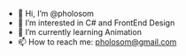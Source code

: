 - 👋 Hi, I’m @pholosom
- 👀 I’m interested in C# and FrontEnd Design
- 🌱 I’m currently learning Animation
- 📫 How to reach me: pholosom@gmail.com
<!---
pholosom/pholosom is a ✨ special ✨ repository because its `README.md` (this file) appears on your GitHub profile.
You can click the Preview link to take a look at your changes.
--->
